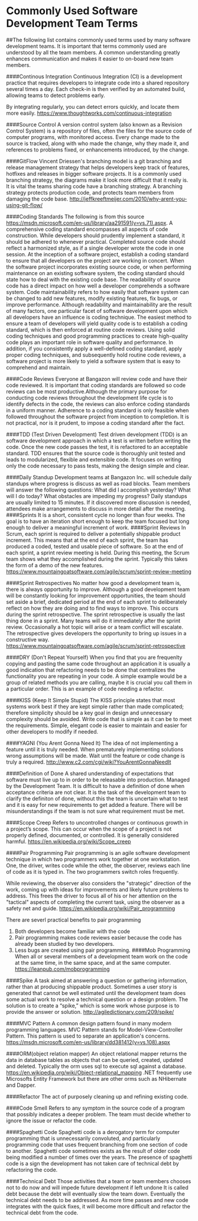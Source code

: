 # Commonly Used Software Development Team Terms

##The following list contains commonly used terms used by many software development teams. It is important that terms commonly used are understood by all the team members. A common understanding greatly enhances communication and makes it easier to on-board new team members. 

####Continous Integration
Continuous Integration (CI) is a development practice that requires developers to integrate code into a shared repository several times a day. Each check-in is then verified by an automated build, allowing teams to detect problems early.

By integrating regularly, you can detect errors quickly, and locate them more easily. https://www.thoughtworks.com/continuous-integration

####Source Control
A version control system (also known as a Revision Control System) is a repository of files, often the files for the source code of computer programs, with monitored access. Every change made to the source is tracked, along with who made the change, why they made it, and references to problems fixed, or enhancements introduced, by the change.

####GitFlow
Vincent Driessen's branching model is a git branching and release management strategy that helps developers keep track of features,
hotfixes and releases in bigger software projects. It is a commonly used branching strategy, the diagrams make it look more difficult 
that it really is. It is vital the teams sharing code have a branching strategy. A branching strategy protects production code, and protects team
members from damaging the code base. http://jeffkreeftmeijer.com/2010/why-arent-you-using-git-flow/

####Coding Standards
The following is from this source https://msdn.microsoft.com/en-us/library/aa291591(v=vs.71).aspx. A comprehensive coding standard encompasses all aspects of code construction. While developers should prudently implement a standard, it should be adhered to whenever practical. Completed source code should reflect a harmonized style, as if a single developer wrote the code in one session. At the inception of a software project, establish a coding standard to ensure that all developers on the project are working in concert. When the software project incorporates existing source code, or when performing maintenance on an existing software system, the coding standard should state how to deal with the existing code base.
The readability of source code has a direct impact on how well a developer comprehends a software system. Code maintainability refers to how easily that software system can be changed to add new features, modify existing features, fix bugs, or improve performance. Although readability and maintainability are the result of many factors, one particular facet of software development upon which all developers have an influence is coding technique. The easiest method to ensure a team of developers will yield quality code is to establish a coding standard, which is then enforced at routine code reviews.
Using solid coding techniques and good programming practices to create high-quality code plays an important role in software quality and performance. In addition, if you consistently apply a well-defined coding standard, apply proper coding techniques, and subsequently hold routine code reviews, a software project is more likely to yield a software system that is easy to comprehend and maintain.

####Code Reviews
Everyone at Bangazon will review code and have their code reviewed. It is important that coding standards are followed so code reviews can be most productive.Although the primary purpose for conducting code reviews throughout the development life cycle is to identify defects in the code, the reviews can also enforce coding standards in a uniform manner. Adherence to a coding standard is only feasible when followed throughout the software project from inception to completion. It is not practical, nor is it prudent, to impose a coding standard after the fact. 

####TDD (Test Driven Development)
Test driven development (TDD) is an software development approach in which a test is written before writing the code. Once the new code passes the test, it is refactored to an acceptable standard.
TDD ensures that the source code is thoroughly unit tested and leads to modularized, flexible and extensible code. It focuses on writing only the code necessary to pass tests, making the design simple and clear.

####Daily Standup
Development teams at Bangazon Inc. will schedule daily standups where progress is discuss as well as road blocks. Team members will answer the following questions:
 What did I accomplish yesterday?
 What will I do today?
 What obstacles are impeding my progress?
 Daily standups are usually limited to 15 minutes. If it discovered more discussion is needed, attendees make arrangements to discuss in more detail after the meeting.
####Sprints
 It is a short, consistent cycle no longer than four weeks. The goal is to have an iteration short enough to keep the team focused but long enough to deliver a meaningful increment of work.
####Sprint Reviews
In Scrum, each sprint is required to deliver a potentially shippable product increment. This means that at the end of each sprint, the team has produced a coded, tested and usable piece of software.
So at the end of each sprint, a sprint review meeting is held. During this meeting, the Scrum team shows what they accomplished during the sprint. Typically this takes the form of a demo of the new features.
https://www.mountaingoatsoftware.com/agile/scrum/sprint-review-meeting

####Sprint Retrospectives
No matter how good a development team is, there is always opportunity to improve. Although a good development team will be constantly looking for improvement opportunities, the team should set aside a brief, dedicated period at the end of each sprint to deliberately reflect on how they are doing and to find ways to improve. This occurs during the sprint retrospective.
The sprint retrospective is usually the last thing done in a sprint. Many teams will do it immediately after the sprint review. Occasionally a hot topic will arise or a team conflict will escalate. The retrospective gives developers the opportunity to bring up issues in a constructive way. 
https://www.mountaingoatsoftware.com/agile/scrum/sprint-retrospective

####DRY (Don't Repeat Yourself)
When you find that you are frequenlty copying and pasting the same code throughout an application it is usually a good indication that refactoring needs to be done that centralizes the functionality you are repeating in your code. A simple example would be a group of related methods you are calling, maybe it is crucial you call them in a particular order. This is an example of code needing a refactor. 

####KISS (Keep It Simple Stupid)
The KISS principle states that most systems work best if they are kept simple rather than made complicated; therefore simplicity should be a key goal in design and unnecessary complexity should be avoided. Write code that is simple as it can be to meet the requirements. Simple, elegant code is easier to maintain and easier for other developers to modify if needed.

####YAGNI (You Arent Gonna Need It)
The idea of not implementing a feature until it is truly needed. When prematurely implementing solutions wrong assumptions will be made. Wait until the feature or code change is truly a required. http://www.c2.com/cgi/wiki?YouArentGonnaNeedIt

####Definition of Done
A shared understanding of expectations that software must live up to in order to be releasable into production. Managed by the Development Team. It is difficult to have a definition of done when acceptance criteria are not clear. It is the task of the development team to clarify the definiton of done, without this the team is uncertain what to test and it is easy for new requirements to get added a feature. There will be misunderstandings if the team is not sure what requirement must be met. 

####Scope Creep
Refers to uncontrolled changes or continuous growth in a project’s scope. This can occur when the scope of a project is not properly defined, documented, or controlled. It is generally considered harmful. https://en.wikipedia.org/wiki/Scope_creep

####Pair Programming
Pair programming is an agile software development technique in which two programmers work together at one workstation. One, the driver, writes code while the other, the observer, reviews each line of code as it is typed in. The two programmers switch roles frequently.

While reviewing, the observer also considers the "strategic" direction of the work, coming up with ideas for improvements and likely future problems to address. This frees the driver to focus all of his or her attention on the "tactical" aspects of completing the current task, using the observer as a safety net and guide. https://en.wikipedia.org/wiki/Pair_programming

There are severl practical benefits to pair programming
1. Both developers become familiar with the code
2. Pair programming makes code reviews easier because the code has already been studied by two developers.
2. Less bugs are created using pair programming.
####Mob Programming
When all or several members of a development team work on the code  at the same time, in the same space, and at the same computer.
https://leanpub.com/mobprogramming

####Spike
A task aimed at answering a question or gathering information, rather than at producing shippable product. Sometimes a user story is generated that cannot be well estimated until the development team does some actual work to resolve a technical question or a design problem. The solution is to create a “spike,” which is some work whose purpose is to provide the answer or solution. http://agiledictionary.com/209/spike/

####MVC Pattern
A common design pattern found in many modern programming languages. MVC Pattern stands for Model-View-Controller Pattern. This pattern is used to separate an application's concerns. https://msdn.microsoft.com/en-us/library/dd381412(v=vs.108).aspx

####ORM(object relation mapper)
An object relational mapper returns the data in database tables as objects that can be queried, created, updated and deleted. Typically the orm uses sql to execute sql against a database. https://en.wikipedia.org/wiki/Object-relational_mapping
.NET frequently use Microsofts Entity Framework but there are other orms such as NHibernate and Dapper. 

####Refactor
The act of purposely cleaning up and refining existing code. 

####Code Smell
Refers to any symptom in the source code of a program that possibly indicates a deeper problem. The team must decide whether to ignore the issue or refactor the code. 

####Spaghetti Code
Spaghetti code is a derogatory term for computer programming that is unnecessarily convoluted, and particularly programming code that uses frequent branching from one section of code to another. Spaghetti code sometimes exists as the result of older code being modified a number of times over the years. The presence of spaghetti code is a sign the development has not taken care of technical debt by refactoring the code. 

####Technical Debt
Those activities that a team or team members chooses not to do now and will impede future development if left undone  It is called debt because the debt will eventually slow the team down. Eventually the technical debt needs to be addressed. As more time passes and new code integrates with the quick fixes, it will become more difficult and refactor the technical debt from the code. 







 
 









 
 


